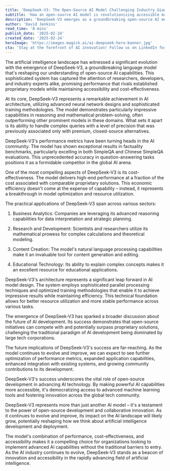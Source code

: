 ```yaml
---
title: 'DeepSeek-V3: The Open-Source AI Model Challenging Industry Giants'
subtitle: 'How an open-source AI model is revolutionizing accessible machine learning'
description: 'DeepSeek-V3 emerges as a groundbreaking open-source AI model, challenging industry giants with its impressive performance in reasoning and mathematical problem-solving. This cost-effective solution is revolutionizing various sectors while democratizing access to advanced AI capabilities.'
author: 'David Jenkins'
read_time: '8 mins'
publish_date: '2025-02-24'
created_date: '2025-02-24'
heroImage: 'https://images.magick.ai/ai-deepseek-hero-banner.jpg'
cta: 'Stay at the forefront of AI innovation! Follow us on LinkedIn for regular updates on groundbreaking developments like DeepSeek-V3 and join a community of forward-thinking tech enthusiasts.'
---
```


The artificial intelligence landscape has witnessed a significant evolution with the emergence of DeepSeek-V3, a groundbreaking language model that's reshaping our understanding of open-source AI capabilities. This sophisticated system has captured the attention of researchers, developers, and industry experts alike, promising performance that rivals established proprietary models while maintaining accessibility and cost-effectiveness.

At its core, DeepSeek-V3 represents a remarkable achievement in AI architecture, utilizing advanced neural network designs and sophisticated training methodologies. The model demonstrates particularly impressive capabilities in reasoning and mathematical problem-solving, often outperforming other prominent models in these domains. What sets it apart is its ability to handle complex queries with a level of precision that was previously associated only with premium, closed-source alternatives.

DeepSeek-V3's performance metrics have been turning heads in the AI community. The model has shown exceptional results in factuality benchmarks, particularly excelling in both SimpleQA and Chinese SimpleQA evaluations. This unprecedented accuracy in question-answering tasks positions it as a formidable competitor in the global AI arena.

One of the most compelling aspects of DeepSeek-V3 is its cost-effectiveness. The model delivers high-end performance at a fraction of the cost associated with comparable proprietary solutions. This economic efficiency doesn't come at the expense of capability – instead, it represents a breakthrough in model optimization and resource utilization.

The practical applications of DeepSeek-V3 span across various sectors:

1. Business Analytics: Companies are leveraging its advanced reasoning capabilities for data interpretation and strategic planning.

2. Research and Development: Scientists and researchers utilize its mathematical prowess for complex calculations and theoretical modeling.

3. Content Creation: The model's natural language processing capabilities make it an invaluable tool for content generation and editing.

4. Educational Technology: Its ability to explain complex concepts makes it an excellent resource for educational applications.

DeepSeek-V3's architecture represents a significant leap forward in AI model design. The system employs sophisticated parallel processing techniques and optimized training methodologies that enable it to achieve impressive results while maintaining efficiency. This technical foundation allows for better resource utilization and more stable performance across various tasks.

The emergence of DeepSeek-V3 has sparked a broader discussion about the future of AI development. Its success demonstrates that open-source initiatives can compete with and potentially surpass proprietary solutions, challenging the traditional paradigm of AI development being dominated by large tech corporations.

The future implications of DeepSeek-V3's success are far-reaching. As the model continues to evolve and improve, we can expect to see further optimization of performance metrics, expanded application capabilities, enhanced integration with existing systems, and growing community contributions to its development.

DeepSeek-V3's success underscores the vital role of open-source development in advancing AI technology. By making powerful AI capabilities more accessible, it's democratizing access to advanced machine learning tools and fostering innovation across the global tech community.

DeepSeek-V3 represents more than just another AI model – it's a testament to the power of open-source development and collaborative innovation. As it continues to evolve and improve, its impact on the AI landscape will likely grow, potentially reshaping how we think about artificial intelligence development and deployment.

The model's combination of performance, cost-effectiveness, and accessibility makes it a compelling choice for organizations looking to implement advanced AI capabilities without the traditional barriers to entry. As the AI industry continues to evolve, DeepSeek-V3 stands as a beacon of innovation and accessibility in the rapidly advancing field of artificial intelligence.